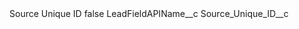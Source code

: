 <?xml version="1.0" encoding="UTF-8"?>
<CustomMetadata xmlns="http://soap.sforce.com/2006/04/metadata" xmlns:xsi="http://www.w3.org/2001/XMLSchema-instance" xmlns:xsd="http://www.w3.org/2001/XMLSchema">
    <label>Source Unique ID</label>
    <protected>false</protected>
    <values>
        <field>LeadFieldAPIName__c</field>
        <value xsi:type="xsd:string">Source_Unique_ID__c</value>
    </values>
</CustomMetadata>
